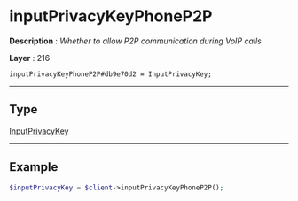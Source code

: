 # inputPrivacyKeyPhoneP2P

**Description** : *Whether to allow P2P communication during VoIP calls*

**Layer** : 216

```tl
inputPrivacyKeyPhoneP2P#db9e70d2 = InputPrivacyKey;
```

---

## Type

[InputPrivacyKey](type/InputPrivacyKey)

---

## Example

```php
$inputPrivacyKey = $client->inputPrivacyKeyPhoneP2P();
```